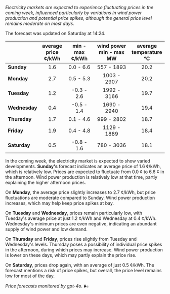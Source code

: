 *Electricity markets are expected to experience fluctuating prices in the coming week, influenced particularly by variations in wind power production and potential price spikes, although the general price level remains moderate on most days.*

The forecast was updated on Saturday at 14:24.

|              | average<br>price<br>¢/kWh | min - max<br>¢/kWh | wind power<br>min - max<br>MW | average<br>temperature<br>°C |
|:-------------|:----------------:|:----------------:|:-------------:|:-------------:|
| **Sunday** | 1.6 | 0.0 - 6.6 | 557 - 1893 | 20.2 |
| **Monday** | 2.7 | 0.5 - 5.3 | 1003 - 2907 | 20.2 |
| **Tuesday**   | 1.2 | -0.3 - 2.6 | 1992 - 3166 | 19.7 |
| **Wednesday** | 0.4 | -0.5 - 1.4 | 1690 - 2940 | 19.4 |
| **Thursday**  | 1.7 | 0.1 - 4.6 | 999 - 2802 | 18.7 |
| **Friday** | 1.9 | 0.4 - 4.8 | 1129 - 1889 | 18.4 |
| **Saturday**  | 0.5 | -0.8 - 1.6 | 780 - 3036 | 18.1 |

In the coming week, the electricity market is expected to show varied developments. **Sunday's** forecast indicates an average price of 1.6 ¢/kWh, which is relatively low. Prices are expected to fluctuate from 0.0 ¢ to 6.6 ¢ in the afternoon. Wind power production is relatively low at that time, partly explaining the higher afternoon prices.

On **Monday**, the average price slightly increases to 2.7 ¢/kWh, but price fluctuations are moderate compared to Sunday. Wind power production increases, which may help keep price spikes at bay.

On **Tuesday** and **Wednesday**, prices remain particularly low, with Tuesday's average price at just 1.2 ¢/kWh and Wednesday at 0.4 ¢/kWh. Wednesday's minimum prices are even negative, indicating an abundant supply of wind power and low demand.

On **Thursday** and **Friday**, prices rise slightly from Tuesday and Wednesday's levels. Thursday poses a possibility of individual price spikes in the afternoon, during which prices may increase. Wind power production is lower on these days, which may partly explain the price rise.

On **Saturday**, prices drop again, with an average of just 0.5 ¢/kWh. The forecast mentions a risk of price spikes, but overall, the price level remains low for most of the day.

*Price forecasts monitored by gpt-4o.* 🌬️
